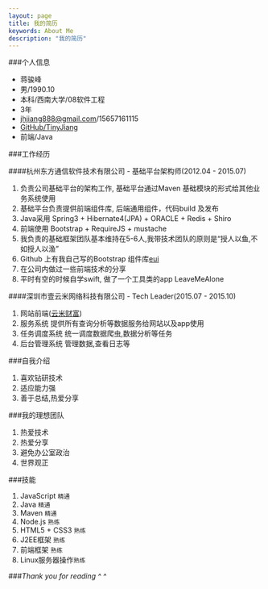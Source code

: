 ```yaml
---
layout: page
title: 我的简历
keywords: About Me
description: "我的简历"
---
```


###个人信息

- 蒋骏峰
- 男/1990.10
- 本科/西南大学/08软件工程
- 3年
- jhjiang888@gmail.com/15657161115
- [GitHub/TinyJiang](https://github.com/TinyJiang)
- 前端/Java

###工作经历


####杭州东方通信软件技术有限公司 - 基础平台架构师(2012.04 - 2015.07)

1. 负责公司基础平台的架构工作, 基础平台通过Maven 基础模块的形式给其他业务系统使用
2. 基础平台负责提供前端组件库, 后端通用组件，代码build 及发布
3. Java采用 Spring3 + Hibernate4(JPA) + ORACLE + Redis + Shiro
4. 前端使用 Bootstrap + RequireJS + mustache
5. 我负责的基础框架团队基本维持在5-6人,我带技术团队的原则是“授人以鱼,不如授人以渔”
6. Github 上有我自己写的Bootstrap 组件库[eui](https://github.com/TinyJiang/eui)
7. 在公司内做过一些前端技术的分享
8. 平时有空的时候自学swift, 做了一个工具类的app LeaveMeAlone


####深圳市壹云米网络科技有限公司 - Tech Leader(2015.07 - 2015.10) 
1. 网站前端([云米财富](http://www.eyunmi.com))
2. 服务系统
提供所有查询分析等数据服务给网站以及app使用
3. 任务调度系统
统一调度数据爬虫,数据分析等任务
4. 后台管理系统
管理数据,查看日志等


###自我介绍

1. 喜欢钻研技术
2. 适应能力强
3. 善于总结,热爱分享

###我的理想团队

1. 热爱技术
2. 热爱分享
3. 避免办公室政治 
4. 世界观正


###技能
1. JavaScript `精通`
2. Java `精通`
3. Maven `精通`
4. Node.js `熟练`
5. HTML5 + CSS3 `熟练`
6. J2EE框架 `熟练`
7. 前端框架 `熟练`
8. Linux服务器操作`熟练`

###*Thank you for reading ^ ^*
